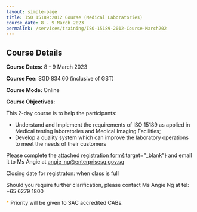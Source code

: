 ```yaml
---
layout: simple-page
title: ISO 15189:2012 Course (Medical Laboratories)
course_date: 8 - 9 March 2023
permalink: /services/training/ISO-15189-2012-Course-March202
---
```


## Course Details
**Course Dates:**  8 - 9 March 2023

**Course Fee:**  SGD 834.60 (inclusive of GST) 
 
**Course Mode:**  Online

**Course Objectives:**

This 2-day course is to help the participants:
* Understand and Implement the requirements of ISO 15189 as applied in Medical testing laboratories and Medical Imaging Facilities;
* Develop a quality system which can improve the laboratory operations to meet the needs of their customers
 
Please complete the attached [registration form](/files/registration-forms/Registration-form-ISO-15189-March2023.pdf){:target="_blank"} and email it to Ms Angie at <angie_ng@enterprisesg.gov.sg>

Closing date for registraton:  when class is full
  
Should you require further clarification, please contact Ms Angie Ng at tel: +65 6279 1800 

<span style="color:orange;">*</span> Priority will be given to SAC accredited CABs.  
